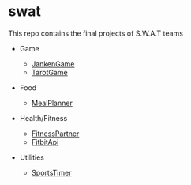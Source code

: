 # swat
This repo contains the final projects of S.W.A.T teams

* Game
  - [JankenGame](https://github.com/ID3-finalProject-archive/swat/tree/main/2020_JankenGame)
  - [TarotGame](https://github.com/ID3-finalProject-archive/swat/tree/main/2020_TarotGame)

* Food
  - [MealPlanner](https://github.com/ID3-finalProject-archive/swat/tree/main/2020_MealPlanner)
 
* Health/Fitness
  - [FitnessPartner](https://github.com/ID3-finalProject-archive/swat/tree/main/2020_FitnessPartner)
  - [FitbitApi](https://github.com/ID3-finalProject-archive/swat/tree/main/2023_FitbitApi)
 
* Utilities
  - [SportsTimer](https://github.com/ID3-finalProject-archive/swat/tree/main/2020_SportsTimer)
